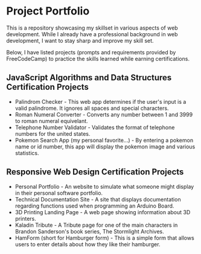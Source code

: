 # Project Portfolio

This is a repository showcasing my skillset in various aspects of web development.
While I already have a professional background in web development, I want to stay sharp and improve my skill set.

Below, I have listed projects (prompts and requirements provided by FreeCodeCamp) to practice the skills learned while earning certifications.

## JavaScript Algorithms and Data Structures Certification Projects

- Palindrom Checker - This web app determines if the user's input is a valid palindrome. It ignores all spaces and special characters.
- Roman Numeral Converter - Converts any number between 1 and 3999 to roman numeral equivelant.
- Telephone Number Validator - Validates the format of telephone numbers for the united states.
- Pokemon Search App (my personal favorite...) - By entering a pokemon name or id number, this app will display the pokemon image and various statistics. 

## Responsive Web Design Certification Projects
- Personal Portfolio - An website to simulate what someone might display in their personal software portfolio.
- Technical Documentation Site - A site that displays documentation regarding functions used when programming an Arduino Board.
- 3D Printing Landing Page - A web page showing information about 3D printers.
- Kaladin Tribute - A Tribute page for one of the main characters in Brandon Sanderson's book series, The Stormlight Archives.
- HamForm (short for Hamburger form) - This is a simple form that allows users to enter details about how they like their hamburger.
